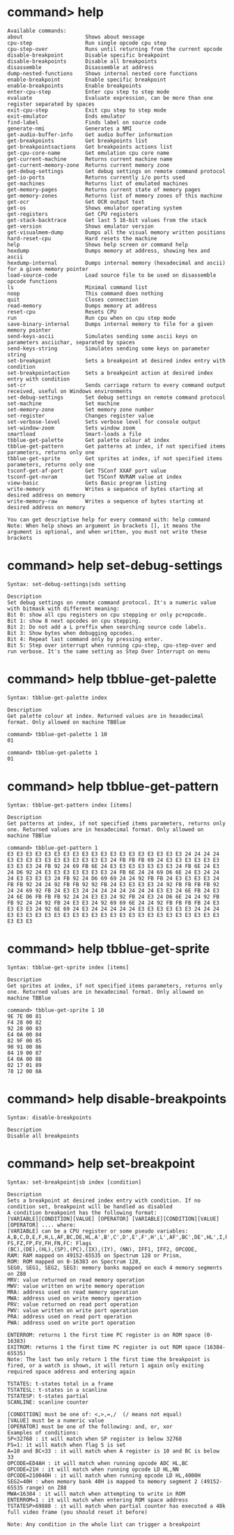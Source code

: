 # command> help

    Available commands:
    about                    Shows about message
    cpu-step                 Run single opcode cpu step
    cpu-step-over            Runs until returning from the current opcode
    disable-breakpoint       Disable specific breakpoint
    disable-breakpoints      Disable all breakpoints
    disassemble              Disassemble at address
    dump-nested-functions    Shows internal nested core functions
    enable-breakpoint        Enable specific breakpoint
    enable-breakpoints       Enable breakpoints
    enter-cpu-step           Enter cpu step to step mode
    evaluate                 Evaluate expression, can be more than one register separated by spaces
    exit-cpu-step            Exit cpu step to step mode
    exit-emulator            Ends emulator
    find-label               Finds label on source code
    generate-nmi             Generates a NMI
    get-audio-buffer-info    Get audio buffer information
    get-breakpoints          Get breakpoints list
    get-breakpointsactions   Get breakpoints actions list
    get-cpu-core-name        Get emulation cpu core name
    get-current-machine      Returns current machine name
    get-current-memory-zone  Returns current memory zone
    get-debug-settings       Get debug settings on remote command protocol
    get-io-ports             Returns currently i/o ports used
    get-machines             Returns list of emulated machines
    get-memory-pages         Returns current state of memory pages
    get-memory-zones         Returns list of memory zones of this machine
    get-ocr                  Get OCR output text
    get-os                   Shows emulator operating system
    get-registers            Get CPU registers
    get-stack-backtrace      Get last 5 16-bit values from the stack
    get-version              Shows emulator version
    get-visualmem-dump       Dumps all the visual memory written positions
    hard-reset-cpu           Hard resets the machine
    help                     Shows help screen or command help
    hexdump                  Dumps memory at address, showing hex and ascii
    hexdump-internal         Dumps internal memory (hexadecimal and ascii) for a given memory pointer
    load-source-code         Load source file to be used on disassemble opcode functions
    ls                       Minimal command list
    noop                     This command does nothing
    quit                     Closes connection
    read-memory              Dumps memory at address
    reset-cpu                Resets CPU
    run                      Run cpu when on cpu step mode
    save-binary-internal     Dumps internal memory to file for a given memory pointer
    send-keys-ascii          Simulates sending some ascii keys on parameters asciichar, separated by spaces
    send-keys-string         Simulates sending some keys on parameter string
    set-breakpoint           Sets a breakpoint at desired index entry with condition
    set-breakpointaction     Sets a breakpoint action at desired index entry with condition
    set-cr                   Sends carriage return to every command output received, useful on Windows environments
    set-debug-settings       Set debug settings on remote command protocol
    set-machine              Set machine
    set-memory-zone          Set memory zone number
    set-register             Changes register value
    set-verbose-level        Sets verbose level for console output
    set-window-zoom          Sets window zoom
    smartload                Smart-loads a file
    tbblue-get-palette       Get palette colour at index
    tbblue-get-pattern       Get patterns at index, if not specified items parameters, returns only one
    tbblue-get-sprite        Get sprites at index, if not specified items parameters, returns only one
    tsconf-get-af-port       Get TSConf XXAF port value
    tsconf-get-nvram         Get TSConf NVRAM value at index
    view-basic               Gets Basic program listing
    write-memory             Writes a sequence of bytes starting at desired address on memory
    write-memory-raw         Writes a sequence of bytes starting at desired address on memory

    You can get descriptive help for every command with: help command
    Note: When help shows an argument in brackets [], it means the argument is optional, and when written, you must not write these brackets



# command> help set-debug-settings

    Syntax: set-debug-settings|sds setting

    Description
    Set debug settings on remote command protocol. It's a numeric value with bitmask with different meaning:
    Bit 0: show all cpu registers on cpu stepping or only pc+opcode.
    Bit 1: show 8 next opcodes on cpu stepping.
    Bit 2: Do not add a L preffix when searching source code labels.
    Bit 3: Show bytes when debugging opcodes.
    Bit 4: Repeat last command only by pressing enter.
    Bit 5: Step over interrupt when running cpu-step, cpu-step-over and run verbose. It's the same setting as Step Over Interrupt on menu


# command> help tbblue-get-palette

    Syntax: tbblue-get-palette index

    Description
    Get palette colour at index. Returned values are in hexadecimal format. Only allowed on machine TBBlue

    command> tbblue-get-palette 1 10
    01

    command> tbblue-get-palette 1
    01


# command> help tbblue-get-pattern

    Syntax: tbblue-get-pattern index [items]

    Description
    Get patterns at index, if not specified items parameters, returns only one. Returned values are in hexadecimal format. Only allowed on machine TBBlue

    command> tbblue-get-pattern 1
    E3 E3 E3 E3 E3 E3 E3 E3 E3 E3 E3 E3 E3 E3 E3 E3 E3 E3 E3 24 24 24 24 E3 E3 E3 E3 E3 E3 E3 E3 E3 E3 E3 24 FB FB FB 69 24 E3 E3 E3 E3 E3 E3 E3 E3 E3 24 FB 92 24 69 FB 6E 24 E3 E3 E3 E3 E3 E3 E3 24 FB 6E 24 E3 24 D6 92 24 E3 E3 E3 E3 E3 E3 E3 24 FB 6E 24 24 69 D6 6E 24 E3 24 24 24 E3 E3 E3 E3 24 FB 92 24 D6 69 69 24 24 92 FB FB 24 E3 E3 E3 E3 24 FB FB 92 24 24 92 FB FB 92 92 FB 24 E3 E3 E3 E3 24 92 FB FB FB FB 92 24 24 69 92 FB 24 E3 E3 24 24 24 24 24 24 24 24 E3 E3 24 6E FB 24 E3 24 6E D6 FB FB FB 92 24 24 E3 E3 24 92 FB 24 E3 24 D6 6E 24 24 92 FB FB 92 24 24 92 FB 24 E3 E3 24 92 69 69 6E 24 24 92 FB FB FB FB 24 E3 E3 E3 E3 24 92 6E 69 24 E3 24 24 24 24 24 E3 E3 E3 E3 E3 E3 24 24 24 E3 E3 E3 E3 E3 E3 E3 E3 E3 E3 E3 E3 E3 E3 E3 E3 E3 E3 E3 E3 E3 E3 E3 E3 E3 E3



# command> help tbblue-get-sprite

    Syntax: tbblue-get-sprite index [items]

    Description
    Get sprites at index, if not specified items parameters, returns only one. Returned values are in hexadecimal format. Only allowed on machine TBBlue

    command> tbblue-get-sprite 1 10
    9E 7E 00 81
    F4 28 00 82
    92 28 00 83
    E4 0A 00 84
    82 9F 00 85
    90 91 00 86
    84 19 00 87
    E4 0A 00 88
    02 17 01 89
    78 12 00 8A


# command> help disable-breakpoints
    Syntax: disable-breakpoints

    Description
    Disable all breakpoints


# command> help set-breakpoint
    Syntax: set-breakpoint|sb index [condition]

    Description
    Sets a breakpoint at desired index entry with condition. If no condition set, breakpoint will be handled as disabled
    A condition breakpoint has the following format:
    [VARIABLE][CONDITION][VALUE] [OPERATOR] [VARIABLE][CONDITION][VALUE] [OPERATOR] .... where:
    [VARIABLE] can be a CPU register or some pseudo variables: A,B,C,D,E,F,H,L,AF,BC,DE,HL,A',B',C',D',E',F',H',L',AF',BC',DE',HL',I,R,SP,PC,IX,IY
    FS,FZ,FP,FV,FH,FN,FC: Flags
    (BC),(DE),(HL),(SP),(PC),(IX),(IY), (NN), IFF1, IFF2, OPCODE,
    RAM: RAM mapped on 49152-65535 on Spectrum 128 or Prism,
    ROM: ROM mapped on 0-16383 on Spectrum 128,
    SEG0, SEG1, SEG2, SEG3: memory banks mapped on each 4 memory segments on Z88
    MRV: value returned on read memory operation
    MWV: value written on write memory operation
    MRA: address used on read memory operation
    MWA: address used on write memory operation
    PRV: value returned on read port operation
    PWV: value written on write port operation
    PRA: address used on read port operation
    PWA: address used on write port operation

    ENTERROM: returns 1 the first time PC register is on ROM space (0-16383)
    EXITROM: returns 1 the first time PC register is out ROM space (16384-65535)
    Note: The last two only return 1 the first time the breakpoint is fired, or a watch is shown, it will return 1 again only exiting required space address and entering again

    TSTATES: t-states total in a frame
    TSTATESL: t-states in a scanline
    TSTATESP: t-states partial
    SCANLINE: scanline counter

    [CONDITION] must be one of: <,>,=,/  (/ means not equal)
    [VALUE] must be a numeric value
    [OPERATOR] must be one of the following: and, or, xor
    Examples of conditions:
    SP<32768 : it will match when SP register is below 32768
    FS=1: it will match when flag S is set
    A=10 and BC<33 : it will match when A register is 10 and BC is below 33
    OPCODE=ED4AH : it will match when running opcode ADC HL,BC
    OPCODE=21H : it will match when running opcode LD HL,NN
    OPCODE=210040H : it will match when running opcode LD HL,4000H
    SEG2=40H : when memory bank 40H is mapped to memory segment 2 (49152-65535 range) on Z88
    MWA<16384 : it will match when attempting to write in ROM
    ENTERROM=1 : it will match when entering ROM space address
    TSTATESP>69888 : it will match when partial counter has executed a 48k full video frame (you should reset it before)

    Note: Any condition in the whole list can trigger a breakpoint


